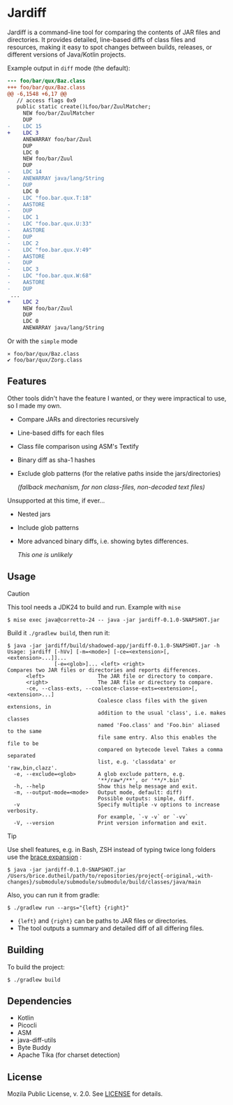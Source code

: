 # Jardiff

Jardiff is a command-line tool for comparing the contents of JAR files and directories. It provides detailed, line-based diffs of class files and resources, making it easy to spot changes between builds, releases, or different versions of Java/Kotlin projects.
         
Example output in `diff` mode (the default):

```diff
--- foo/bar/qux/Baz.class
+++ foo/bar/qux/Baz.class
@@ -6,1548 +6,17 @@
   // access flags 0x9
   public static create()Lfoo/bar/ZuulMatcher;
     NEW foo/bar/ZuulMatcher
     DUP
-    LDC 15
+    LDC 3
     ANEWARRAY foo/bar/Zuul
     DUP
     LDC 0
     NEW foo/bar/Zuul
     DUP
-    LDC 14
-    ANEWARRAY java/lang/String
-    DUP
     LDC 0
-    LDC "foo.bar.qux.T:18"
-    AASTORE
-    DUP
-    LDC 1
-    LDC "foo.bar.qux.U:33"
-    AASTORE
-    DUP
-    LDC 2
-    LDC "foo.bar.qux.V:49"
-    AASTORE
-    DUP
-    LDC 3
-    LDC "foo.bar.qux.W:68"
-    AASTORE
-    DUP
 ...
+    LDC 2
     NEW foo/bar/Zuul
     DUP
     LDC 0
     ANEWARRAY java/lang/String
```

Or with the `simple` mode

```
⨯ foo/bar/qux/Baz.class
✔ foo/bar/qux/Zorg.class
```

## Features

Other tools didn't have the feature I wanted, or they were impractical to use, so I made my own.

* Compare JARs and directories recursively
* Line-based diffs for each files
* Class file comparison using ASM's Textify
* Binary diff as sha-1 hashes 
* Exclude glob patterns (for the relative paths inside the jars/directories)

  _(fallback mechanism, for non class-files, non-decoded text files)_

Unsupported at this time, if ever...
* Nested jars
* Include glob patterns
* More advanced binary diffs, i.e. showing bytes differences.

  _This one is unlikely_

## Usage
                 
> [!CAUTION] 
> This tool needs a JDK24 to build and run. Example with `mise`
> ```shell
> $ mise exec java@corretto-24 -- java -jar jardiff-0.1.0-SNAPSHOT.jar
> ```

Build it `./gradlew build`, then run it:

```shell
$ java -jar jardiff/build/shadowed-app/jardiff-0.1.0-SNAPSHOT.jar -h
Usage: jardiff [-hVv] [-m=<mode>] [-ce=<extension>[,<extension>...]]...
               [-e=<glob>]... <left> <right>
Compares two JAR files or directories and reports differences.
      <left>                 The JAR file or directory to compare.
      <right>                The JAR file or directory to compare.
      -ce, --class-exts, --coalesce-classe-exts=<extension>[,<extension>...]
                             Coalesce class files with the given extensions, in
                             addition to the usual 'class', i.e. makes classes
                             named 'Foo.class' and 'Foo.bin' aliased to the same
                             file same entry. Also this enables the file to be
                             compared on bytecode level Takes a comma separated
                             list, e.g. 'classdata' or 'raw,bin,clazz'.
  -e, --exclude=<glob>       A glob exclude pattern, e.g.
                             '**/raw*/**', or '**/*.bin'
  -h, --help                 Show this help message and exit.
  -m, --output-mode=<mode>   Output mode, default: diff)
                             Possible outputs: simple, diff.
  -v                         Specify multiple -v options to increase verbosity.
                             For example, `-v -v` or `-vv`
  -V, --version              Print version information and exit.
```

> [!TIP]
> Use shell features, e.g. in Bash, ZSH instead of typing twice long folders use the [brace expansion](https://www.gnu.org/software/bash/manual/html_node/Brace-Expansion.html#Brace-Expansion-1) :
> ```shell
> $ java -jar jardiff-0.1.0-SNAPSHOT.jar /Users/brice.dutheil/path/to/repositories/project{-original,-with-changes}/submodule/submodule/submodule/build/classes/java/main
> ```


Also, you can run it from gradle:

```shell
$ ./gradlew run --args="{left} {right}"
```

- `{left}` and `{right}` can be paths to JAR files or directories.
- The tool outputs a summary and detailed diff of all differing files.

## Building

To build the project:

```shell
$ ./gradlew build
```

## Dependencies

- Kotlin
- Picocli
- ASM
- java-diff-utils
- Byte Buddy
- Apache Tika (for charset detection)

## License

Mozila Public License, v. 2.0. See [LICENSE](LICENSE) for details.

